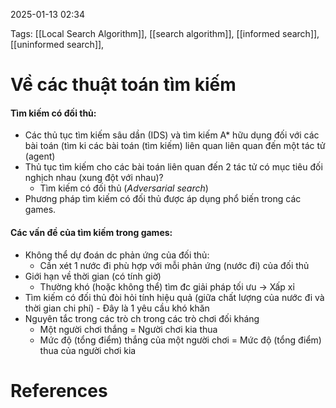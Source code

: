 2025-01-13 02:34


Tags: [[Local Search Algorithm]], [[search algorithm]], [[informed search]], [[uninformed search]], 

# Về các thuật toán tìm kiếm
#### Tìm kiếm có đối thủ:
- Các thủ tục tìm kiếm sâu dần (IDS) và tìm kiếm A* hữu dụng đối với các bài toán (tìm ki các bài toán (tìm kiếm) liên quan liên quan đến một tác tử (agent)
- Thủ tục tìm kiếm cho các bài toán liên quan đến 2 tác tử có mục tiêu đối nghịch nhau (xung đột với nhau)?
	- Tìm kiếm có đối thủ (*Adversarial search*)
- Phương pháp tìm kiếm có đối thủ được áp dụng phổ biến trong các games.
#### Các vấn đề của tìm kiếm trong games:
- Không thể dự đoán dc phản ứng của đối thủ:
	- Cần xét 1 nước đi phù hợp với mỗi phản ứng (nước đi) của đối thủ
- Giới hạn về thời gian (có tính giờ)
	- Thường khó (hoặc không thể) tìm đc giải pháp tối ưu -> Xấp xỉ
- Tìm kiếm có đối thủ đòi hỏi tính hiệu quả (giữa chất lượng của nước đi và thời gian chi phí) - Đây là 1 yêu cầu khó khăn
- Nguyên tắc trong các trò ch trong các trò chơi đối kháng
	 - Một người chơi thắng = Người chơi kia thua
	 - Mức độ (tổng điểm) thắng của một người chơi = Mức độ (tổng điểm) thua của người chơi kia
# References
